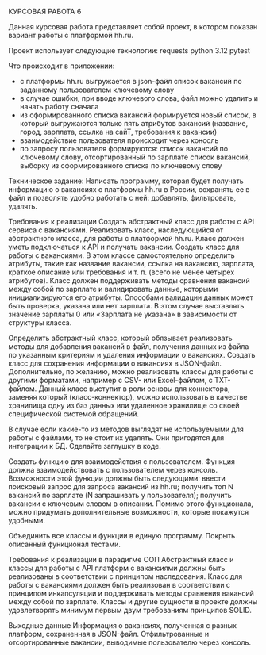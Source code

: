 КУРСОВАЯ РАБОТА 6

Данная курсовая работа представляет собой проект, в котором показан вариант работы с платформой hh.ru.

Проект использует следующие технологии:
requests
python 3.12
pytest

Что происходит в приложении:
- с платформы hh.ru выгружается в json-файл список вакансий по заданному пользователем ключевому слову
- в случае ошибки, при вводе ключевого слова, файл можно удалить и начать работу сначала
- из сформированного списка вакансий формируется новый список, в который выгружаются только пять атрибутов вакансий 
(название, город, зарплата, ссылка на сайТ, требования к вакансии)
- взаимодействие пользователя происходит через консоль
- по запросу пользователя формируются: список вакансий по ключевому слову, отсортированный по зарплате список вакансий, выборку из сформированного списка по ключевому слову


Техническое задание:
Написать программу, которая будет получать информацию о вакансиях с платформы hh.ru в России, сохранять ее в файл и позволять удобно работать с ней: добавлять, фильтровать, удалять.

Требования к реализации
Создать абстрактный класс для работы с API сервиса с вакансиями. Реализовать класс, наследующийся от абстрактного класса, для работы с платформой hh.ru. Класс должен уметь подключаться к API и получать вакансии.
Создать класс для работы с вакансиями. В этом классе самостоятельно определить атрибуты, такие как название вакансии, ссылка на вакансию, зарплата, краткое описание или требования и т. п. (всего не менее четырех атрибутов). Класс должен поддерживать методы сравнения вакансий между собой по зарплате и валидировать данные, которыми инициализируются его атрибуты.
Способами валидации данных может быть проверка, указана или нет зарплата. В этом случае выставлять значение зарплаты 0 или «Зарплата не указана» в зависимости от структуры класса.

Определить абстрактный класс, который обязывает реализовать методы для добавления вакансий в файл, получения данных из файла по указанным критериям и удаления информации о вакансиях. Создать класс для сохранения информации о вакансиях в JSON-файл. Дополнительно, по желанию, можно реализовать классы для работы с другими форматами, например с CSV- или Excel-файлом, с TXT-файлом.
Данный класс выступит в роли основы для коннектора, заменяя который (класс-коннектор), можно использовать в качестве хранилища одну из баз данных или удаленное хранилище со своей специфической системой обращений.

В случае если какие-то из методов выглядят не используемыми для работы с файлами, то не стоит их удалять. Они пригодятся для интеграции к БД. Сделайте заглушку в коде.

Создать функцию для взаимодействия с пользователем. Функция должна взаимодействовать с пользователем через консоль. Возможности этой функции должны быть следующими:
ввести поисковый запрос для запроса вакансий из hh.ru;
получить топ N вакансий по зарплате (N запрашивать у пользователя);
получить вакансии с ключевым словом в описании.
Помимо этого функционала, можно придумать дополнительные возможности, которые покажутся удобными.

Объединить все классы и функции в единую программу.
Покрыть описанный функционал тестами.


Требования к реализации в парадигме ООП
Абстрактный класс и классы для работы с API платформ с вакансиями должны быть реализованы в соответствии с принципом наследования.
Класс для работы с вакансиями должен быть реализован в соответствии с принципом инкапсуляции и поддерживать методы сравнения вакансий между собой по зарплате.
Классы и другие сущности в проекте должны удовлетворять минимум первым двум требованиям принципов SOLID.


Выходные данные
Информация о вакансиях, полученная с разных платформ, сохраненная в JSON-файл.
Отфильтрованные и отсортированные вакансии, выводимые пользователю через консоль.



